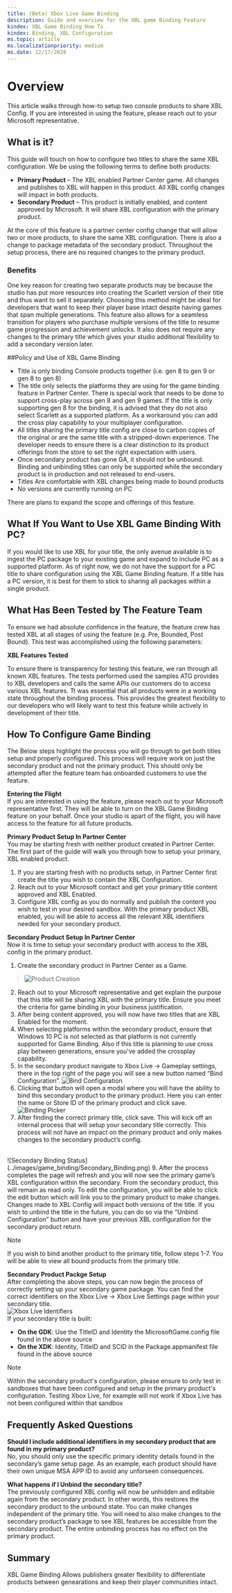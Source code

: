 ```yaml
---
title: (Beta) Xbox Live Game Binding
description: Guide and overview for the XBL game Binding Feature
kindex: XBL Game Binding How To
kindex: Binding, XBL Configuration 
ms.topic: article
ms.localizationpriority: medium
ms.date: 12/17/2020
---
```


# Overview

This article walks through how-to setup two console products to share XBL Config. If you are interested in using the feature, please reach out to your Microsoft representative. 

<a name="_Setting_up_and"></a>

## What is it?

This guide will touch on how to configure two titles to share the same XBL configuration. We be using the following terms to define both products:

-	**Primary Product** – The XBL enabled Partner Center game. All changes and publishes to XBL will happen in this product. All XBL config changes will impact in both products.
-	**Secondary Product** – This product is initially enabled, and content approved by Microsoft. It will share XBL configuration with the primary product. 

At the core of this feature is a partner center config change that will allow two or more products, to share the same XBL configuration. There is also a change to package metadata of the secondary product. Throughout the setup process, there are no required changes to the primary product.


### Benefits

One key reason for creating two separate products may be because the studio has put more resources into creating the Scarlett version of their title and thus want to sell it separately. 
Choosing this method might be ideal for developers that want to keep their player base intact despite having games that span multiple generations. 
This feature also allows for a seamless transition for players who purchase multiple versions of the title to resume game progression and achievement unlocks.
It also does not require any changes to the primary title which gives your studio additional flexibility to add a secondary version later.


##Policy and Use of XBL Game Binding

-	Title is only binding Console products together (i.e. gen 8 to gen 9 or gen 8 to gen 8)
-	The title only selects the platforms they are using for the game binding feature in Partner Center. There is special work that needs to be done to support cross-play across gen 8 and gen 9 games. If the title is only supporting gen 8 for the binding, it is advised that they do not also select Scarlett as a supported platform. As a workaround you can add the cross play capability to your multiplayer configuration.
-	All titles sharing the primary title config are close to carbon copies of the original or are the same title with a stripped-down experience. The developer needs to ensure there is a clear distinction to its product offerings from the store to set the right expectation with users. 
-	Once secondary product has gone GA, it should not be unbound. Binding and unbinding titles can only be supported while the secondary product is in production and not released to end-users. 
-	Titles Are comfortable with XBL changes being made to bound products
-	No versions are currently running on PC

There are plans to expand the scope and offerings of this feature. 

## What If You Want to Use XBL Game Binding With PC?

If you would like to use XBL for your title, the only avenue available is to ingest the PC package to your existing game and expand to include PC as a supported platform. 
As of right now, we do not have the support for a PC title to share configuration using the XBL Game Binding feature. 
If a title has a PC version, it is best for them to stick to sharing all packages within a single product. 

## What Has Been Tested by The Feature Team

 To ensure we had absolute confidence in the feature, the feature crew has tested XBL at all stages of using the feature (e.g. Pre, Bounded, Post Bound). 
 This test was accomplished using the following parameters:

**XBL Features Tested**

To ensure there is transparency for testing this feature, we ran through all known XBL features.
The tests performed used the samples ATG provides to XBL developers and calls the same APIs our customers do to access various XBL features. 
Tt was essential that all products were in a working state throughout the binding process. 
This provides the greatest flexibility to our developers who will likely want to test this feature while actively in development of their title. 

## How To Configure Game Binding

The Below steps highlight the process you will go through to get both titles setup and properly configured. 
This process will require work on just the secondary product and not the primary product. 
This should only be attempted after the feature team has onboarded customers to use the feature.

**Entering the Flight**
<br/>
If you are interested in using the feature, please reach out to your Microsoft representative first. 
They will be able to turn on the XBL Game Binding feature on your behalf. Once your studio is apart of the flight, you will have access to the feature for all future products. 

**Primary Product Setup In Partner Center**
<br/> 
You may be starting fresh with neither product created in Partner Center. The first part of the guide will walk you through how to setup your primary, XBL enabled product. 
1.	If you are starting fresh with no products setup, in Partner Center first create the title you wish to contain the XBL Configuration.
2.	Reach out to your Microsoft contact and get your primary title content approved and XBL Enabled. 
3.	Configure XBL config as you do normally and publish the content you wish to test in your desired sandbox. With the primary product XBL enabled, you will be able to access all the relevant XBL identifiers needed for your secondary product.

**Secondary Product Setup In Partner Center**
<br/>
Now it is time to setup your secondary product with access to the XBL config in the primary product. 

1. Create the secondary product in Partner Center as a Game. 
> ![Product Creation](../images/game_binding/Product_creation.png)
2.	Reach out to your Microsoft representative and get explain the purpose that this title will be sharing XBL with the primary title. 
Ensure you meet the criteria for game binding in your business justification.
3.	After being content approved, you will now have two titles that are XBL Enabled for the moment.
5.  When selecting platforms within the secondary product, ensure that Windows 10 PC is not selected as that platform is not currently supported for Game Binding. Also if this title is planning to use cross play between generations, ensure you've added the crossplay capability.
6.	In the secondary product navigate to Xbox Live -> Gameplay settings, there in the top right of the page you will see a new button named “Bind Configuration”.
![Bind Configuration](../images/game_binding/Gameplay_settings.png)
7.	Clicking that button will open a modal where you will have the ability to bind this secondary product to the primary product. 
Here you can enter the name or Store ID of the primary product and click save.  
![Binding Picker](../images/game_binding/Bind_Config.png)
8.	After finding the correct primary title, click save. This will kick off an internal process that will setup your secondary title correctly. This process will not have an impact on the primary product and only makes changes to the secondary product’s config.
<br/>
![Secondary Binding Status](../images/game_binding/Secondary_Binding.png) 
9.	After the process completes the page will refresh and you will now see the primary game’s XBL configuration within the secondary. From the secondary product, this will remain as read only. 
To edit the configuration, you will be able to click the edit button which will link you to the primary product to make changes. Changes made to XBL Config will impact both versions of the title. 
If you wish to unbind the title in the future, you can do so via the “Unbind Configuration” button and have your previous XBL configuration for the secondary product return.

> [!NOTE] 
> If you wish to bind another product to the primary title, follow steps 1-7. You will be able to view all bound products from the primary title. 

**Secondary Product Packge Setup**
<br />
After completing the above steps, you can now begin the process of correctly setting up your secondary game package. 
You can find the correct identifiers on the Xbox Live -> Xbox Live Settings page within your secondary title.  <br /> 
![Xbox Live Identifiers](../images/game_binding/Xbox_Live_Identifiers.png)
 <br /> 
If your secondary title is built: 
- **On the GDK**: Use the TitleID and Identity the MicrosoftGame.config file found in the above source
- **On the XDK**: Identity, TitleID and SCID in the Package.appmanifest file found in the above source 

> [!NOTE] 
> Within the secondary product's configuration, please ensure to only test in sandboxes that have been configured and setup in the primary product's configuration.
Testing Xbox Live, for example will not work if Xbox Live has not been configured within that sandbox

## Frequently Asked Questions
**Should I include additional identifiers in my secondary product that are found in my primary product?**
<br /> 
No, you should only use the specific primary identity details found in the secondary’s game setup page. 
As an example, each product should have their own unique MSA APP ID to avoid any unforseen consequences.  

**What happens if I Unbind the secondary title?**
<br />
The previously configured XBL config will now be unhidden and editable again from the secondary product. In other words, this restores the secondary product to the unbound state. 
You can make changes independent of the primary title. 
You will need to also make changes to the secondary product’s package to see XBL features be accessible from the secondary product. The entire unbinding process has no effect on the primary product.

## Summary
XBL Game Binding Allows publishers greater flexibility to differentiate products between genearations and keep their player communities intact.